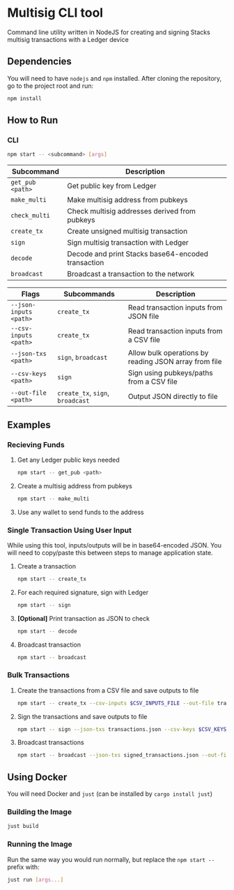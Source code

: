 # Multisig CLI tool

Command line utility written in NodeJS for creating and signing Stacks multisig transactions with a Ledger device

## Dependencies

You will need to have `nodejs` and `npm` installed.
After cloning the repository, go to the project root and run:

```sh
npm install
```

## How to Run

### CLI

```sh
npm start -- <subcommand> [args]
```

| Subcommand       | Description                                                    |
| ---------------- | -------------------------------------------------------------- |
| `get_pub <path>` | Get public key from Ledger                                     |
| `make_multi`     | Make multisig address from pubkeys                             |
| `check_multi`    | Check multisig addresses derived from pubkeys                  |
| `create_tx`      | Create unsigned multisig transaction                           |
| `sign`           | Sign multisig transaction with Ledger                          |
| `decode`         | Decode and print Stacks base64-encoded transaction             |
| `broadcast`      | Broadcast a transaction to the network                         |

| Flags                 | Subcommands                       | Description                                           |
| --------------------- | ----------------------------------|-------------------------------------------------------|
| `--json-inputs <path>`| `create_tx`                       | Read transaction inputs from JSON file                |
| `--csv-inputs <path>` | `create_tx`                       | Read transaction inputs from a CSV file               |
| `--json-txs <path>`   | `sign`, `broadcast`               | Allow bulk operations by reading JSON array from file |
| `--csv-keys <path>`   | `sign`                            | Sign using pubkeys/paths from a CSV file              |
| `--out-file <path>`   | `create_tx`, `sign`, `broadcast`  | Output JSON directly to file                          |

## Examples

### Recieving Funds

1. Get any Ledger public keys needed
   ```sh
   npm start -- get_pub <path>
   ```

2. Create a multisig address from pubkeys
   ```sh
   npm start -- make_multi
   ```

3. Use any wallet to send funds to the address

### Single Transaction Using User Input

While using this tool, inputs/outputs will be in base64-encoded JSON.
You will need to copy/paste this between steps to manage application state.

1. Create a transaction
   ```sh
   npm start -- create_tx
   ```

2. For each required signature, sign with Ledger
   ```sh
   npm start -- sign
   ```

3. **[Optional]** Print transaction as JSON to check
   ```sh
   npm start -- decode
   ```

3. Broadcast transaction
   ```sh
   npm start -- broadcast
   ```

### Bulk Transactions

1. Create the transactions from a CSV file and save outputs to file
   ```sh
   npm start -- create_tx --csv-inputs $CSV_INPUTS_FILE --out-file transactions.json
   ```

2. Sign the transactions and save outputs to file
   ```sh
   npm start -- sign --json-txs transactions.json --csv-keys $CSV_KEYS_FILE --out-file signed_transactions.json
   ```

3. Broadcast transactions
   ```sh
   npm start -- broadcast --json-txs signed_transactions.json --out-file broadcast_results.json
   ```

## Using Docker

You will need Docker and `just` (can be installed by `cargo install just`)

### Building the Image

```sh
just build
```

### Running the Image

Run the same way you would run normally, but replace the `npm start --` prefix with:

```sh
just run [args...]
```
